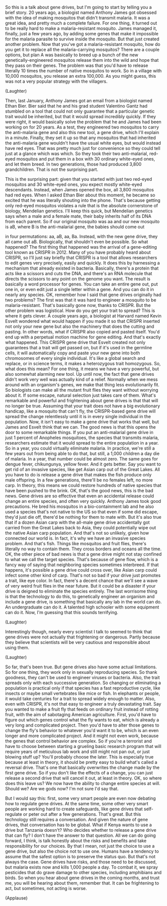 
So this is a talk about gene drives,
but I&#39;m going to start
by telling you a brief story.
20 years ago, a biologist
named Anthony James
got obsessed with the idea
of making mosquitos
that didn&#39;t transmit malaria.
It was a great idea,
and pretty much a complete failure.
For one thing, it turned out
to be really hard
to make a malaria-resistant mosquito.
James managed it, finally,
just a few years ago,
by adding some genes
that make it impossible
for the malaria parasite
to survive inside the mosquito.
But that just created another problem.
Now that you&#39;ve got
a malaria-resistant mosquito,
how do you get it to replace
all the malaria-carrying mosquitos?
There are a couple options,
but plan A was basically to breed up
a bunch of the new
genetically-engineered mosquitos
release them into the wild
and hope that they pass on their genes.
The problem was that you&#39;d have to release
literally 10 times the number
of native mosquitos to work.
So in a village with 10,000 mosquitos,
you release an extra 100,000.
As you might guess,
this was not a very popular strategy
with the villagers.

(Laughter)

Then, last January,
Anthony James got an email
from a biologist named Ethan Bier.
Bier said that he
and his grad student Valentino Gantz
had stumbled on a tool
that could not only guarantee
that a particular genetic trait
would be inherited,
but that it would spread
incredibly quickly.
If they were right,
it would basically solve the problem
that he and James had been
working on for 20 years.
As a test, they engineered two mosquitos
to carry the anti-malaria gene
and also this new tool, a gene drive,
which I&#39;ll explain in a minute.
Finally, they set it up
so that any mosquitos
that had inherited the anti-malaria gene
wouldn&#39;t have the usual white eyes,
but would instead have red eyes.
That was pretty much just for convenience
so they could tell just at a glance
which was which.
So they took their two
anti-malarial, red-eyed mosquitos
and put them in a box
with 30 ordinary white-eyed ones,
and let them breed.
In two generations, those had produced
3,800 grandchildren.
That is not the surprising part.

This is the surprising part:
given that you started
with just two red-eyed mosquitos
and 30 white-eyed ones,
you expect mostly white-eyed descendants.
Instead, when James opened the box,
all 3,800 mosquitos had red eyes.
When I asked Ethan Bier about this moment,
he became so excited that he was literally
shouting into the phone.
That&#39;s because getting
only red-eyed mosquitos
violates a rule that is the absolute
cornerstone of biology,
Mendelian genetics.
I&#39;ll keep this quick,
but Mendelian genetics
says when a male and a female mate,
their baby inherits half
of its DNA from each parent.
So if our original mosquito was aa
and our new mosquito is aB,
where B is the anti-malarial gene,
the babies should come out

in four permutations:
aa, aB, aa, Ba.
Instead, with the new gene drive,
they all came out aB.
Biologically, that shouldn&#39;t
even be possible.
So what happened?
The first thing that happened
was the arrival of a gene-editing tool
known as CRISPR in 2012.
Many of you have probably
heard about CRISPR,
so I&#39;ll just say briefly that CRISPR
is a tool that allows researchers
to edit genes very precisely,
easily and quickly.
It does this by harnessing a mechanism
that already existed in bacteria.
Basically, there&#39;s a protein
that acts like a scissors
and cuts the DNA,
and there&#39;s an RNA molecule
that directs the scissors
to any point on the genome you want.
The result is basically
a word processor for genes.
You can take an entire gene
out, put one in,
or even edit just a single
letter within a gene.
And you can do it in nearly any species.
OK, remember how I said that gene drives
originally had two problems?
The first was that it was hard
to engineer a mosquito
to be malaria-resistant.
That&#39;s basically gone now,
thanks to CRISPR.
But the other problem was logistical.
How do you get your trait to spread?
This is where it gets clever.
A couple years ago, a biologist
at Harvard named Kevin Esvelt
wondered what would happen
if you made it so that
CRISPR inserted not only your new gene
but also the machinery
that does the cutting and pasting.
In other words, what if CRISPR
also copied and pasted itself.
You&#39;d end up with a perpetual
motion machine for gene editing.
And that&#39;s exactly what happened.
This CRISPR gene drive that Esvelt created
not only guarantees
that a trait will get passed on,
but if it&#39;s used in the germline cells,
it will automatically copy and paste
your new gene
into both chromosomes
of every single individual.
It&#39;s like a global search and replace,
or in science terms, it makes
a heterozygous trait homozygous.
So, what does this mean?
For one thing, it means we have
a very powerful,
but also somewhat alarming new tool.
Up until now, the fact that gene drives
didn&#39;t work very well
was actually kind of a relief.
Normally when we mess around
with an organism&#39;s genes,
we make that thing
less evolutionarily fit.
So biologists can make
all the mutant fruit flies they want
without worrying about it.
If some escape, natural selection
just takes care of them.
What&#39;s remarkable and powerful
and frightening about gene drives
is that that will no longer be true.
Assuming that your trait does not have
a big evolutionary handicap,
like a mosquito that can&#39;t fly,
the CRISPR-based gene drive
will spread the change relentlessly
until it is in every single individual
in the population.
Now, it isn&#39;t easy to make
a gene drive that works that well,
but James and Esvelt think that we can.
The good news is that this opens
the door to some remarkable things.
If you put an anti-malarial gene drive
in just 1 percent of Anopheles mosquitoes,
the species that transmits malaria,
researchers estimate that it would spread
to the entire population in a year.
So in a year, you could virtually
eliminate malaria.
In practice, we&#39;re still a few years out
from being able to do that,
but still, a 1,000 children
a day die of malaria.
In a year, that number
could be almost zero.
The same goes for dengue fever,
chikungunya, yellow fever.
And it gets better.
Say you want to get rid
of an invasive species,
like get Asian carp
out of the Great Lakes.
All you have to do is release a gene drive
that makes the fish produce
only male offspring.
In a few generations,
there&#39;ll be no females left, no more carp.
In theory, this means we could restore
hundreds of native species
that have been pushed to the brink.
OK, that&#39;s the good news,
this is the bad news.
Gene drives are so effective
that even an accidental release
could change an entire species,
and often very quickly.
Anthony James took good precautions.
He bred his mosquitos
in a bio-containment lab
and he also used a species
that&#39;s not native to the US
so that even if some did escape,
they&#39;d just die off, there&#39;d be nothing
for them to mate with.
But it&#39;s also true that if a dozen
Asian carp with the all-male gene drive
accidentally got carried
from the Great Lakes back to Asia,
they could potentially wipe out
the native Asian carp population.
And that&#39;s not so unlikely,
given how connected our world is.
In fact, it&#39;s why we have
an invasive species problem.
And that&#39;s fish.
Things like mosquitos and fruit flies,
there&#39;s literally no way to contain them.
They cross borders
and oceans all the time.
OK, the other piece of bad news
is that a gene drive
might not stay confined
to what we call the target species.
That&#39;s because of gene flow,
which is a fancy way of saying
that neighboring species
sometimes interbreed.
If that happens, it&#39;s possible
a gene drive could cross over,
like Asian carp could infect
some other kind of carp.
That&#39;s not so bad if your drive
just promotes a trait, like eye color.
In fact, there&#39;s a decent
chance that we&#39;ll see
a wave of very weird fruit flies
in the near future.
But it could be a disaster
if your drive is deigned
to eliminate the species entirely.
The last worrisome thing
is that the technology to do this,
to genetically engineer an organism
and include a gene drive,
is something that basically any lab
in the world can do.
An undergraduate can do it.
A talented high schooler
with some equipment can do it.
Now, I&#39;m guessing
that this sounds terrifying.

(Laughter)

Interestingly though,
nearly every scientist I talk to
seemed to think that gene drives were not
actually that frightening or dangerous.
Partly because they believe
that scientists will be
very cautious and responsible
about using them.

(Laughter)

So far, that&#39;s been true.
But gene drives also have
some actual limitations.
So for one thing, they work
only in sexually reproducing species.
So thank goodness, they can&#39;t be used
to engineer viruses or bacteria.
Also, the trait spreads
only with each successive generation.
So changing or eliminating a population
is practical only if that species
has a fast reproductive cycle,
like insects or maybe
small vertebrates like mice or fish.
In elephants or people,
it would take centuries
for a trait to spread
widely enough to matter.
Also, even with CRISPR, it&#39;s not that easy
to engineer a truly devastating trait.
Say you wanted to make a fruit fly
that feeds on ordinary fruit
instead of rotting fruit,
with the aim of sabotaging
American agriculture.
First, you&#39;d have to figure out
which genes control
what the fly wants to eat,
which is already a very long
and complicated project.
Then you&#39;d have to alter those genes
to change the fly&#39;s behavior
to whatever you&#39;d want it to be,
which is an even longer
and more complicated project.
And it might not even work,
because the genes
that control behavior are complex.
So if you&#39;re a terrorist
and have to choose
between starting a grueling
basic research program
that will require years of meticulous
lab work and still might not pan out,
or just blowing stuff up?
You&#39;ll probably choose the later.
This is especially true
because at least in theory,
it should be pretty easy
to build what&#39;s called a reversal drive.
That&#39;s one that basically overwrites
the change made by the first gene drive.
So if you don&#39;t like
the effects of a change,
you can just release a second drive
that will cancel it out,
at least in theory.
OK, so where does this leave us?
We now have the ability
to change entire species at will.
Should we?
Are we gods now?
I&#39;m not sure I&#39;d say that.

But I would say this:
first, some very smart people
are even now debating
how to regulate gene drives.
At the same time,
some other very smart people
are working hard to create safeguards,
like gene drives that self-regulate
or peter out after a few generations.
That&#39;s great.
But this technology still requires
a conversation.
And given the nature of gene drives,
that conversation has to be global.
What if Kenya wants to use a drive
but Tanzania doesn&#39;t?
Who decides whether to release
a gene drive that can fly?
I don&#39;t have the answer to that question.
All we can do going forward, I think,
is talk honestly
about the risks and benefits
and take responsibility for our choices.
By that I mean, not just the choice
to use a gene drive,
but also the choice not to use one.
Humans have a tendency to assume
that the safest option
is to preserve the status quo.
But that&#39;s not always the case.
Gene drives have risks,
and those need to be discussed,
but malaria exists now
and kills 1,000 people a day.
To combat it, we spray pesticides
that do grave damage to other species,
including amphibians and birds.
So when you hear about gene drives
in the coming months,
and trust me, you will
be hearing about them,
remember that.
It can be frightening to act,
but sometimes, not acting is worse.

(Applause)

